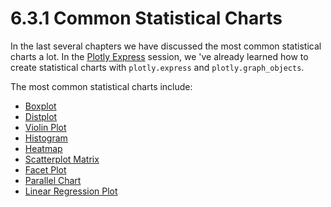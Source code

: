 # 6.3.1 Common Statistical Charts

In the last several chapters we have discussed the most common statistical charts a lot. In the [Plotly Express](../6.1-fundamental-concepts/6.1.1-plotly-express.md) session, we 've already learned how to create statistical charts with `plotly.express` and `plotly.graph_objects`.

The most common statistical charts include:

* [Boxplot](../../seaborn/untitled-5/4.2.2-lollipop-plot.md)
* [Distplot](../../seaborn/untitled-3/4.5.4-density-plot.md)
* [Violin Plot](../../seaborn/untitled-3/4.5.2-violin-plot.md)
* [Histogram](../../seaborn/untitled-3/4.5.3-histogram-plot.md)
* [Heatmap](../../seaborn/untitled-4/4.4.3-heatmap-plot.md)
* [Scatterplot Matrix](../../seaborn/untitled-4/4.4.5-correlogram-plot.md)
* [Facet Plot](../../seaborn/untitled-1.md#facet-plot)
* [Parallel Chart](../6.1-fundamental-concepts/6.1.1-plotly-express.md#2-bar-chart)
* [Linear Regression Plot](../../seaborn/untitled-4/4.4.2-linear-relationship.md)





